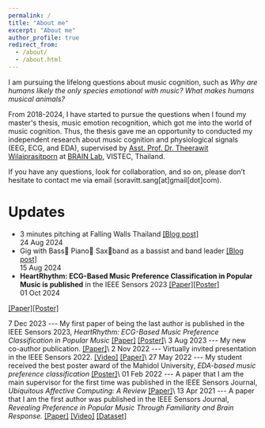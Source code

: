 ```yaml
---
permalink: /
title: "About me"
excerpt: "About me"
author_profile: true
redirect_from: 
  - /about/
  - /about.html
---
```

I am pursuing the lifelong questions about music cognition, such as *Why are humans likely the only species emotional with music?* *What makes humans musical animals?*

From 2018-2024, I have started to pursue the questions when I found my master's thesis, music emotion recognition, which got me into the world of music cognition. Thus, the thesis gave me an opportunity to conducted my independent research about music cognition and physiological signals (EEG, ECG, and EDA), supervised by [Asst. Prof. Dr. Theerawit Wilaiprasitporn](https://scholar.google.com/citations?user=U-L-iGIAAAAJ&hl=th) at [BRAIN Lab](https://brain.vistec.ac.th/), VISTEC, Thailand. 

If you have any questions, look for collaboration, and so on, please don’t hesitate to contact me via email (soravitt.sang[at]gmail[dot]com).

Updates
=====

<ul class="timeline">
  <li>
    <div class="content">3 minutes pitching at Falling Walls Thailand <a href="https://ssoravitt.github.io/talks/2024-08-24-fallingwalls"> [Blog post]</a></div>
    <div class="date">24 Aug 2024</div>
  </li>
  <li>
    <div class="content">Gig with Bass🎸 Piano🎹 Sax🎷band as a bassist and band leader <a href="https://ssoravitt.github.io/posts/2024/08/my-vistec-farewell-band">[Blog post]</a> </div>
    <div class="date">15 Aug 2024</div>
  </li>
  <li>
    <div class="content"> <b>HeartRhythm: ECG-Based Music Preference Classification in Popular Music is published</b> in the IEEE Sensors 2023 <a href="https://ieeexplore.ieee.org/document/10325240">[Paper]</a><a href="https://drive.google.com/file/d/1VtqszINiAbvCiBUaR5Q_-E5egUmfFxQH/view?usp=sharing">[Poster]</a> </div>
    <div class="date">01 Oct 2024</div>
  </li>
</ul>

<a href="https://ieeexplore.ieee.org/document/10325240">[Paper]</a><a href="https://drive.google.com/file/d/1VtqszINiAbvCiBUaR5Q_-E5egUmfFxQH/view?usp=sharing">[Poster]</a>

7 Dec 2023 --- My first paper of being the last author is published in the IEEE Sensors 2023, *HeartRhythm: ECG-Based Music Preference Classification in Popular Music*  [[Paper]](https://ieeexplore.ieee.org/document/10325240) [[Poster]](https://drive.google.com/file/d/1VtqszINiAbvCiBUaR5Q_-E5egUmfFxQH/view?usp=sharing)\\
3 Aug 2023 --- My new co-author publication. [[Paper]](https://ieeexplore.ieee.org/document/10190329)\\
2 Nov 2022 --- Virtually invited presentation in the IEEE Sensors 2022. [[Video]](https://youtu.be/jdnipFzvos4?si=Zctu7AJ1ZXTyYpSp) [[Paper]](https://ieeexplore.ieee.org/document/9402806)\\
27 May 2022 --- My student received the best poster award of the Mahidol University, *EDA-based music preference classification* [[Poster]](https://drive.google.com/file/d/1fhBA9g-PXZKsSzrXUBVIheheM-3AjHIY/view)\\
01 Feb 2022 --- A paper that I am the main supervisor for the first time was published in the IEEE Sensors Journal, *Ubiquitous Affective Computing: A Review* [[Paper]](https://ieeexplore.ieee.org/document/9662339)\\
13 Apr 2021 --- A paper that I am the first author was published in the IEEE Sensors Journal, *Revealing Preference in Popular Music Through Familiarity and Brain Response.* [[Paper]](https://ieeexplore.ieee.org/document/9402806) [[Video]](https://youtu.be/jdnipFzvos4) [[Dataset]](https://github.com/IoBT-VISTEC/MUSEC)
